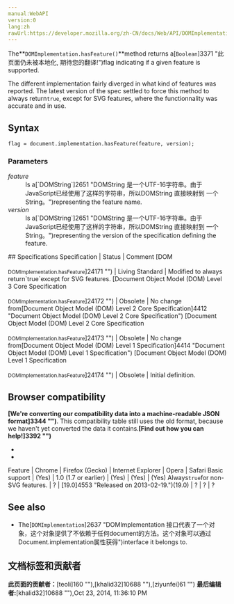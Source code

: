 ```yaml
---
manual:WebAPI
version:0
lang:zh
rawUrl:https://developer.mozilla.org/zh-CN/docs/Web/API/DOMImplementation/hasFeature
---
```






The**`DOMImplementation.hasFeature()`**method returns a[`Boolean`]3371 "此页面仍未被本地化, 期待您的翻译!")flag indicating if a given feature is supported.



The different implementation fairly diverged in what kind of features was reported. The latest version of the spec settled to force this method to always return`true`, except for SVG features, where the functionnality was accurate and in use.


## Syntax<a name="Syntax"></a>

```
flag = document.implementation.hasFeature(feature, version);
```

### Parameters<a name="Parameters"></a>
<dl><dt id=''><em>feature</em></dt><dd>Is a[`DOMString`]2651 "DOMString 是一个UTF-16字符串。由于JavaScript已经使用了这样的字符串，所以DOMString 直接映射到 一个String。")representing the feature name.</dd><dt id=''><em>version</em></dt><dd>Is a[`DOMString`]2651 "DOMString 是一个UTF-16字符串。由于JavaScript已经使用了这样的字符串，所以DOMString 直接映射到 一个String。")representing the version of the specification defining the feature.</dd></dl>
## Specifications<a name="Specifications"></a>
Specification | Status | Comment 
[DOM<br></br><small>DOMImplementation.hasFeature</small>]24171 "") | Living Standard | Modified to always return`true`except for SVG features. 
[Document Object Model (DOM) Level 3 Core Specification<br></br><small>DOMImplementation.hasFeature</small>]24172 "") | Obsolete | No change from[Document Object Model (DOM) Level 2 Core Specification]4412 "Document Object Model (DOM) Level 2 Core Specification") 
[Document Object Model (DOM) Level 2 Core Specification<br></br><small>DOMImplementation.hasFeature</small>]24173 "") | Obsolete | No change from[Document Object Model (DOM) Level 1 Specification]4414 "Document Object Model (DOM) Level 1 Specification") 
[Document Object Model (DOM) Level 1 Specification<br></br><small>DOMImplementation.hasFeature</small>]24174 "") | Obsolete | Initial definition. 


## Browser compatibility<a name="Browser_compatibility"></a>


**[We&#39;re converting our compatibility data into a machine-readable JSON format]3344 "")**. This compatibility table still uses the old format, because we haven&#39;t yet converted the data it contains.**[Find out how you can help!]3392 "")**


* 
* 
Feature | Chrome | Firefox (Gecko) | Internet Explorer | Opera | Safari 
Basic support | (Yes) | 1.0 (1.7 or earlier) | (Yes) | (Yes) | (Yes) 
Always`true`for non-SVG features. | ? | [19.0]4553 "Released on 2013-02-19.")(19.0) | ? | ? | ? 




## See also<a name="See_also"></a>

* The[`DOMImplementation`]2637 "DOMImplementation 接口代表了一个对象，这个对象提供了不依赖于任何document的方法。这个对象可以通过Document.implementation属性获得")interface it belongs to.



## 文档标签和贡献者
**此页面的贡献者：**[teoli]160 ""),[khalid32]10688 ""),[ziyunfei]61 "")
**最后编辑者:**[khalid32]10688 ""),<time>Oct 23, 2014, 11:36:10 PM</time>


